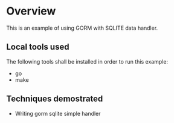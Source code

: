 #  Overview

This is an example of using GORM with SQLITE data handler.

## Local tools used

The following tools shall be installed in order to run this example:
- go
- make

## Techniques demostrated

- Writing gorm sqlite simple handler
